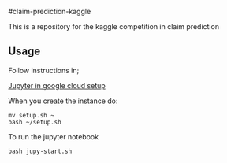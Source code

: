 #claim-prediction-kaggle

This is a repository for the kaggle competition in claim prediction

## Usage

Follow instructions in;

[Jupyter in google cloud setup](https://towardsdatascience.com/running-jupyter-notebook-in-google-cloud-platform-in-15-min-61e16da34d52)

When you create the instance do:

~~~~
mv setup.sh ~
bash ~/setup.sh 
~~~~

To run the jupyter notebook

~~~~
bash jupy-start.sh
~~~~


